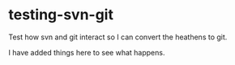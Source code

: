 # testing-svn-git
Test how svn and git interact so I can convert the heathens to git.

I have added things here to see what happens.
